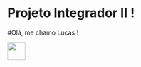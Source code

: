 # Projeto Integrador II !
#Olá, me chamo Lucas !

<img loading="lazy" src="https://cdn.jsdelivr.net/gh/devicons/devicon/icons/git/git-original.svg" width="40" height="40"/>
